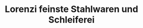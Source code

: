 ---
title: "Lorenzi feinste Stahlwaren und Schleiferei"
url: /wien/lorenzi-feinste-stahlwaren-und-schleiferei/
shop: Allgemein
---